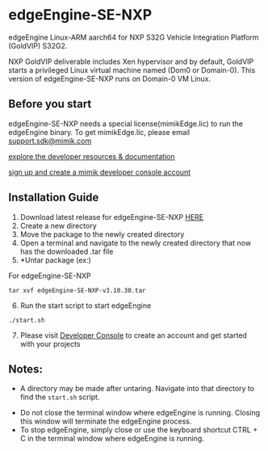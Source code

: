 # edgeEngine-SE-NXP

edgeEngine Linux-ARM aarch64 for NXP S32G Vehicle Integration Platform (GoldVIP) S32G2.

NXP GoldVIP deliverable includes Xen hypervisor and by default, GoldVIP starts a privileged Linux virtual machine named 
(Dom0 or Domain-0). This version of edgeEngine-SE-NXP runs on Domain-0 VM Linux.

## Before you start  

edgeEngine-SE-NXP needs a special license(mimikEdge.lic) to run the edgeEngine binary.
To get mimikEdge.lic, please email support.sdk@mimik.com

 [explore the developer resources & documentation](https://developer.mimik.com)
 
 [sign up and create a mimik developer console account](https://developer.mimik.com/console/create_account)


## Installation Guide
1. Download latest release for edgeEngine-SE-NXP  [HERE](https://github.com/edgeEngine/edgeEngine-SE-NXP)
2. Create a new directory
3. Move the package to the newly created directory 
4. Open a terminal and navigate to the newly created directory that now has the downloaded .tar file
5. *Untar package (ex:)

For edgeEngine-SE-NXP
```
tar xvf edgeEngine-SE-NXP-v3.10.30.tar
```


6. Run the start script to start edgeEngine
```
./start.sh
```
7. Please visit [Developer Console](https://developer.mimik.com/console/create_account) to create an account and get started with your projects


## Notes:
* A directory may be made after untaring. Navigate into that directory to find  the `start.sh` script.
- Do not close the terminal window where edgeEngine is running. Closing this window will terminate the edgeEngine process.
- To stop edgeEngine, simply close or use the keyboard shortcut CTRL + C in the terminal window where edgeEngine is running.


